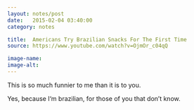 ```yaml
---
layout: notes/post
date:   2015-02-04 03:40:00
category: notes

title:  Americans Try Brazilian Snacks For The First Time
source: https://www.youtube.com/watch?v=OjmOr_c04qQ

image-name: 
image-alt:
---
```


This is so much funnier to me than it is to you. 

Yes, because I‘m brazilian, for those of you that don’t know.
